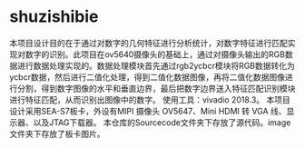# shuzishibie
本项目设计目的在于通过对数字的几何特征进行分析统计，对数字特征进行匹配实现对数字的识别。此项目在ov5640摄像头的基础上，通过对摄像头输出的RGB数据进行数据处理实现的。数据处理模块首先通过rgb2ycbcr模块将RGB数据转化为ycbcr数据，然后进行二值化处理，得到二值化数据图像，再将二值化数据图像进行分割，得到数字图像的水平和垂直边界，最后把数字边界送入特征匹配识别模块进行特征匹配，从而识别出图像中的数字。
使用工具：vivadio 2018.3。
本项目设计采用SEA-S7板卡，外设有MIPI 摄像头 OV5647、Mini HDMI 转 VGA 线、显示器、以及JTAG下载器。
本仓库的Sourcecode文件夹下存放了源代码。image文件夹下存放了板卡图片。

